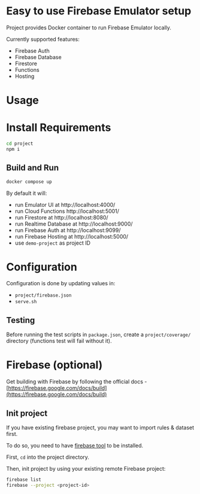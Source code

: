 # Easy to use Firebase Emulator setup

Project provides Docker container to run Firebase Emulator locally.

Currently supported features:

- Firebase Auth
- Firebase Database
- Firestore
- Functions
- Hosting

# Usage

# Install Requirements

```bash
cd project
npm i
```

## Build and Run

```bash
docker compose up
```

By default it will:

- run Emulator UI at http://localhost:4000/
- run Cloud Functions http://localhost:5001/
- run Firestore at http://localhost:8080/
- run Realtime Database at http://localhost:9000/
- run Firebase Auth at http://localhost:9099/
- run Firebase Hosting at http://localhost:5000/
- use `demo-project` as project ID

# Configuration

Configuration is done by updating values in:

- `project/firebase.json`
- `serve.sh`

## Testing

Before running the test scripts in `package.json`, create a `project/coverage/` directory (functions test will fail without it).

# Firebase (optional)

Get building with Firebase by following the official docs - [https://firebase.google.com/docs/build](https://firebase.google.com/docs/build)

## Init project

If you have existing firebase project, you may want to import rules & dataset
first.

To do so, you need to have [firebase tool][1] to be installed.

First, `cd` into the project directory.

Then, init project by using your existing remote Firebase project:

```bash
firebase list
firebase --project <project-id>
```

[1]: https://github.com/firebase/firebase-tools
